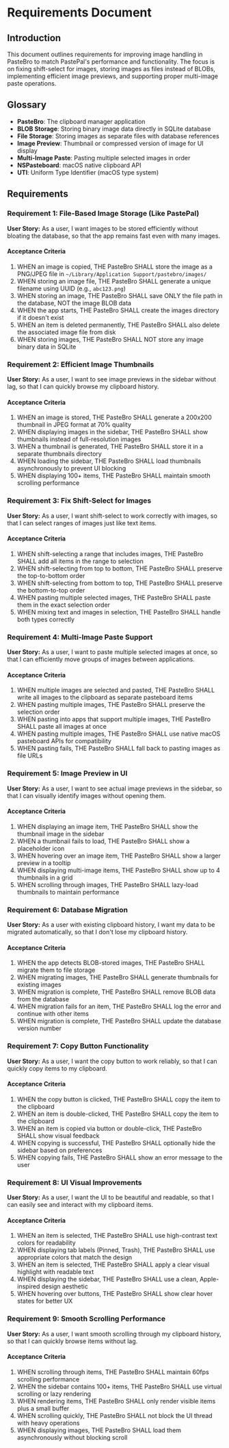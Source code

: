 # Requirements Document

## Introduction

This document outlines requirements for improving image handling in PasteBro to match PastePal's performance and functionality. The focus is on fixing shift-select for images, storing images as files instead of BLOBs, implementing efficient image previews, and supporting proper multi-image paste operations.

## Glossary

- **PasteBro**: The clipboard manager application
- **BLOB Storage**: Storing binary image data directly in SQLite database
- **File Storage**: Storing images as separate files with database references
- **Image Preview**: Thumbnail or compressed version of image for UI display
- **Multi-Image Paste**: Pasting multiple selected images in order
- **NSPasteboard**: macOS native clipboard API
- **UTI**: Uniform Type Identifier (macOS type system)

## Requirements

### Requirement 1: File-Based Image Storage (Like PastePal)

**User Story:** As a user, I want images to be stored efficiently without bloating the database, so that the app remains fast even with many images.

#### Acceptance Criteria

1. WHEN an image is copied, THE PasteBro SHALL store the image as a PNG/JPEG file in `~/Library/Application Support/pastebro/images/`
2. WHEN storing an image file, THE PasteBro SHALL generate a unique filename using UUID (e.g., `abc123.png`)
3. WHEN storing an image, THE PasteBro SHALL save ONLY the file path in the database, NOT the image BLOB data
4. WHEN the app starts, THE PasteBro SHALL create the images directory if it doesn't exist
5. WHEN an item is deleted permanently, THE PasteBro SHALL also delete the associated image file from disk
6. WHEN storing images, THE PasteBro SHALL NOT store any image binary data in SQLite

### Requirement 2: Efficient Image Thumbnails

**User Story:** As a user, I want to see image previews in the sidebar without lag, so that I can quickly browse my clipboard history.

#### Acceptance Criteria

1. WHEN an image is stored, THE PasteBro SHALL generate a 200x200 thumbnail in JPEG format at 70% quality
2. WHEN displaying images in the sidebar, THE PasteBro SHALL show thumbnails instead of full-resolution images
3. WHEN a thumbnail is generated, THE PasteBro SHALL store it in a separate thumbnails directory
4. WHEN loading the sidebar, THE PasteBro SHALL load thumbnails asynchronously to prevent UI blocking
5. WHEN displaying 100+ items, THE PasteBro SHALL maintain smooth scrolling performance

### Requirement 3: Fix Shift-Select for Images

**User Story:** As a user, I want shift-select to work correctly with images, so that I can select ranges of images just like text items.

#### Acceptance Criteria

1. WHEN shift-selecting a range that includes images, THE PasteBro SHALL add all items in the range to selection
2. WHEN shift-selecting from top to bottom, THE PasteBro SHALL preserve the top-to-bottom order
3. WHEN shift-selecting from bottom to top, THE PasteBro SHALL preserve the bottom-to-top order
4. WHEN pasting multiple selected images, THE PasteBro SHALL paste them in the exact selection order
5. WHEN mixing text and images in selection, THE PasteBro SHALL handle both types correctly

### Requirement 4: Multi-Image Paste Support

**User Story:** As a user, I want to paste multiple selected images at once, so that I can efficiently move groups of images between applications.

#### Acceptance Criteria

1. WHEN multiple images are selected and pasted, THE PasteBro SHALL write all images to the clipboard as separate pasteboard items
2. WHEN pasting multiple images, THE PasteBro SHALL preserve the selection order
3. WHEN pasting into apps that support multiple images, THE PasteBro SHALL paste all images at once
4. WHEN pasting multiple images, THE PasteBro SHALL use native macOS pasteboard APIs for compatibility
5. WHEN pasting fails, THE PasteBro SHALL fall back to pasting images as file URLs

### Requirement 5: Image Preview in UI

**User Story:** As a user, I want to see actual image previews in the sidebar, so that I can visually identify images without opening them.

#### Acceptance Criteria

1. WHEN displaying an image item, THE PasteBro SHALL show the thumbnail image in the sidebar
2. WHEN a thumbnail fails to load, THE PasteBro SHALL show a placeholder icon
3. WHEN hovering over an image item, THE PasteBro SHALL show a larger preview in a tooltip
4. WHEN displaying multi-image items, THE PasteBro SHALL show up to 4 thumbnails in a grid
5. WHEN scrolling through images, THE PasteBro SHALL lazy-load thumbnails to maintain performance

### Requirement 6: Database Migration

**User Story:** As a user with existing clipboard history, I want my data to be migrated automatically, so that I don't lose my clipboard history.

#### Acceptance Criteria

1. WHEN the app detects BLOB-stored images, THE PasteBro SHALL migrate them to file storage
2. WHEN migrating images, THE PasteBro SHALL generate thumbnails for existing images
3. WHEN migration is complete, THE PasteBro SHALL remove BLOB data from the database
4. WHEN migration fails for an item, THE PasteBro SHALL log the error and continue with other items
5. WHEN migration is complete, THE PasteBro SHALL update the database version number

### Requirement 7: Copy Button Functionality

**User Story:** As a user, I want the copy button to work reliably, so that I can quickly copy items to my clipboard.

#### Acceptance Criteria

1. WHEN the copy button is clicked, THE PasteBro SHALL copy the item to the clipboard
2. WHEN an item is double-clicked, THE PasteBro SHALL copy the item to the clipboard
3. WHEN an item is copied via button or double-click, THE PasteBro SHALL show visual feedback
4. WHEN copying is successful, THE PasteBro SHALL optionally hide the sidebar based on preferences
5. WHEN copying fails, THE PasteBro SHALL show an error message to the user

### Requirement 8: UI Visual Improvements

**User Story:** As a user, I want the UI to be beautiful and readable, so that I can easily see and interact with my clipboard items.

#### Acceptance Criteria

1. WHEN an item is selected, THE PasteBro SHALL use high-contrast text colors for readability
2. WHEN displaying tab labels (Pinned, Trash), THE PasteBro SHALL use appropriate colors that match the design
3. WHEN an item is selected, THE PasteBro SHALL apply a clear visual highlight with readable text
4. WHEN displaying the sidebar, THE PasteBro SHALL use a clean, Apple-inspired design aesthetic
5. WHEN hovering over buttons, THE PasteBro SHALL show clear hover states for better UX

### Requirement 9: Smooth Scrolling Performance

**User Story:** As a user, I want smooth scrolling through my clipboard history, so that I can quickly browse items without lag.

#### Acceptance Criteria

1. WHEN scrolling through items, THE PasteBro SHALL maintain 60fps scrolling performance
2. WHEN the sidebar contains 100+ items, THE PasteBro SHALL use virtual scrolling or lazy rendering
3. WHEN rendering items, THE PasteBro SHALL only render visible items plus a small buffer
4. WHEN scrolling quickly, THE PasteBro SHALL not block the UI thread with heavy operations
5. WHEN displaying images, THE PasteBro SHALL load them asynchronously without blocking scroll
